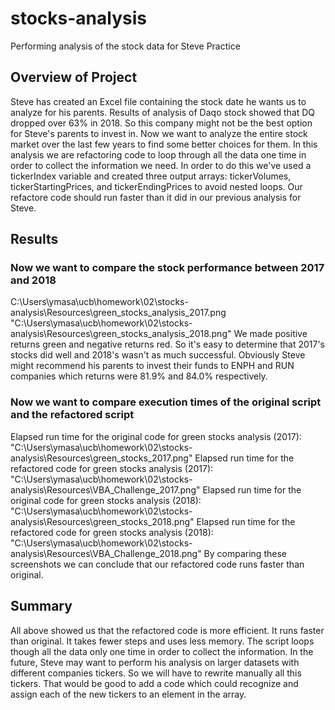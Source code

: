 # stocks-analysis
Performing analysis of the stock data for Steve
Practice

## Overview of Project
Steve has created an Excel file containing the stock date he wants us to analyze for his parents.
Results of analysis of Daqo stock showed that DQ dropped over 63% in 2018. So this company might not be 
the best option for Steve's parents to invest in. Now we want to analyze the entire stock market over the last few years to find 
some better choices for them.
In this analysis we are refactoring code to loop through all the data one time in order to collect the information we need. 
In order to do this we've used a tickerIndex variable and created three output arrays: tickerVolumes, tickerStartingPrices, and tickerEndingPrices to avoid nested loops.
Our refactore code should run faster than it did in our previous analysis for Steve.

## Results

### Now we want to compare the stock performance between 2017 and 2018
C:\Users\ymasa\ucb\homework\02\stocks-analysis\Resources\green_stocks_analysis_2017.png
"C:\Users\ymasa\ucb\homework\02\stocks-analysis\Resources\green_stocks_analysis_2018.png"
We made positive returns green and negative returns red. So it's easy to determine that 2017's stocks did well and 2018's wasn't as much successful.
Obviously Steve might recommend his parents to invest their funds to ENPH and RUN companies which returns were 81.9% and 84.0% respectively.

### Now we want to compare execution times of the original script and the refactored script
Elapsed run time for the original code for green stocks analysis (2017):
"C:\Users\ymasa\ucb\homework\02\stocks-analysis\Resources\green_stocks_2017.png"
Elapsed run time for the refactored code for green stocks analysis (2017):
"C:\Users\ymasa\ucb\homework\02\stocks-analysis\Resources\VBA_Challenge_2017.png"
Elapsed run time for the original code for green stocks analysis (2018):
"C:\Users\ymasa\ucb\homework\02\stocks-analysis\Resources\green_stocks_2018.png"
Elapsed run time for the refactored code for green stocks analysis (2018):
"C:\Users\ymasa\ucb\homework\02\stocks-analysis\Resources\VBA_Challenge_2018.png"
By comparing these screenshots we can conclude that our refactored code runs faster than original.

## Summary
All above showed us that the refactored code is more efficient. It runs faster than original.  It takes fewer steps and uses less memory. The script loops though all the data only one time in order to collect the information. 
In the future, Steve may want to perform his analysis on larger datasets with different companies tickers. So we will have to rewrite manually all this tickers. That would be good to add a code which could recognize and assign each of the new tickers to an element in the array. 
